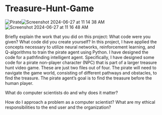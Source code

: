 # Treasure-Hunt-Game
![Pirate](https://github.com/kendallw763/Treasure-Hunt-Game/assets/63067332/8dd40e4d-516a-4103-986d-4d2096289f26)![Screenshot 2024-06-27 at 11 14 38 AM](https://github.com/kendallw763/Treasure-Hunt-Game/assets/63067332/721435e5-6a49-4d27-b25a-48bb96bf724b)![Screenshot 2024-06-27 at 11 16 48 AM](https://github.com/kendallw763/Treasure-Hunt-Game/assets/63067332/62f06a99-e581-42f6-8fba-f4114e625da4)



Briefly explain the work that you did on this project: What code were you given? What code did you create yourself?
In this project, I have applied the concepts necessary to utilize neural networks, reinforcement learning, and Q-algorithms to train the pirate agent using Python. I have designed the code for a pathfinding intelligent agent. Specifically, I have designed some code for a pirate non-player character (NPC) that is part of a larger treasure hunt video game. These are just two files out of four. The pirate will need to navigate the game world, consisting of different pathways and obstacles, to find the treasure. The pirate agent’s goal is to find the treasure before the human player.

What do computer scientists do and why does it matter?

How do I approach a problem as a computer scientist?
What are my ethical responsibilities to the end user and the organization?
